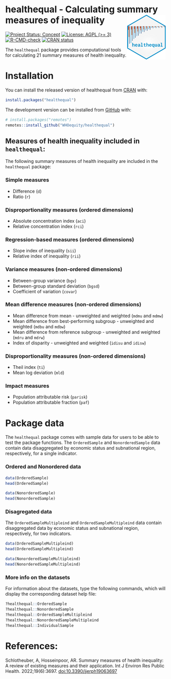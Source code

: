 
<!-- README.md is generated from README.Rmd. Please edit that file -->

# healthequal - Calculating summary measures of inequality <img src="man/figures/logo.png" align="right" height="140" alt="healthequal website">

<!-- badges: start -->

[![Project Status:
Concept](https://www.repostatus.org/badges/latest/active.svg)](https://www.repostatus.org/#active)
[![License: AGPL (\>=
3)](https://img.shields.io/badge/License-AGPL%20%28%3E%3D%203%29-blue.svg)](https://choosealicense.com/licenses/agpl-3.0/)
[![R-CMD-check](https://github.com/WHOequity/healthequal/actions/workflows/R-CMD-check.yaml/badge.svg)](https://github.com/WHOequity/healthequal/actions/workflows/R-CMD-check.yaml)
[![CRAN
status](https://www.r-pkg.org/badges/version/healthequal)](https://CRAN.R-project.org/package=healthequal)
<!-- badges: end -->

The `healthequal` package provides computational tools for calculating
21 summary measures of health inequality.

# Installation

You can install the released version of healthequal from
[CRAN](https://CRAN.R-project.org) with:

``` r
install.packages("healthequal")
```

The development version can be installed from
[GitHub](https://github.com/) with:

``` r
# install.packages("remotes")
remotes::install_github("WHOequity/healthequal")
```

## Measures of health inequality included in `healthequal`:

The following summary measures of health inequality are included in the
`healthequal` package:

### Simple measures

- Difference (`d`)
- Ratio (`r`)

### Disproportionality measures (ordered dimensions)

- Absolute concentration index (`aci`)
- Relative concentration index (`rci`)

### Regression-based measures (ordered dimensions)

- Slope index of inequality (`sii`)
- Relative index of inequality (`rii`)

### Variance measures (non-ordered dimensions)

- Between-group variance (`bgv`)
- Between-group standard deviation (`bgsd`)
- Coefficient of variation (`covar`)

### Mean difference measures (non-ordered dimensions)

- Mean difference from mean - unweighted and weighted (`mdmu` and
  `mdmw`)
- Mean difference from best-performing subgroup - unweighted and
  weighted (`mdbu` and `mdbw`)
- Mean difference from reference subgroup - unweighted and weighted
  (`mdru` and `mdrw`)
- Index of disparity - unweighted and weighted (`idisu` and `idisw`)

### Disproportionality measures (non-ordered dimensions)

- Theil index (`ti`)
- Mean log deviation (`mld`)

### Impact measures

- Population attributable risk (`parisk`)
- Population attributable fraction (`paf`)

# Package data

The `healthequal` package comes with sample data for users to be able to
test the package functions. The `OrderedSample` and `NonorderedSample`
data contain data disaggregated by economic status and subnational
region, respectively, for a single indicator.

### Ordered and Nonordered data

``` r
data(OrderedSample)
head(OrderedSample)
```

``` r
data(NonorderedSample)
head(NonorderedSample)
```

### Disagregated data

The `OrderedSampleMultipleind` and `OrderedSampleMultipleind` data
contain disaggregated data by economic status and subnational region,
respectively, for two indicators.

``` r
data(OrderedSampleMultipleind)
head(OrderedSampleMultipleind)
```

``` r
data(NonorderedSampleMultipleind)
head(NonorderedSampleMultipleind)
```

### More info on the datasets

For information about the datasets, type the following commands, which
will display the corresponding dataset help file:

``` r
?healthequal::OrderedSample
?healthequal::NonorderedSample
?healthequal::OrderedSampleMultipleind
?healthequal::NonorderedSampleMultipleind
?healthequal::IndividualSample
```

# References:

Schlotheuber, A, Hosseinpoor, AR. Summary measures of health inequality: 
A review of existing measures and their application. Int J Environ Res Public 
Health. 2022;19(6):3697. [doi:10.3390/ijerph19063697](https://doi.org/10.3390/ijerph19063697)
